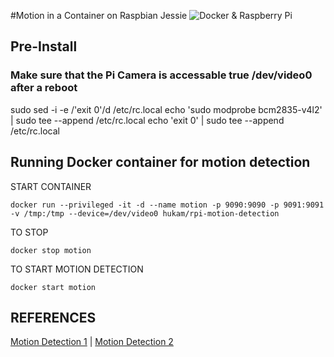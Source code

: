 #Motion in a Container on Raspbian Jessie
![Docker & Raspberry Pi](/images/docker+rpi.png)

## Pre-Install
### Make sure that the Pi Camera is accessable true /dev/video0 after a reboot
sudo sed -i -e /'exit 0'/d /etc/rc.local
echo 'sudo modprobe bcm2835-v4l2' | sudo tee --append /etc/rc.local
echo 'exit 0' | sudo tee --append /etc/rc.local

## Running Docker container for motion detection

START CONTAINER

`docker run --privileged -it -d --name motion -p 9090:9090 -p 9091:9091 -v /tmp:/tmp --device=/dev/video0 hukam/rpi-motion-detection`

TO STOP

`docker stop motion`

TO START MOTION DETECTION

`docker start motion`

## REFERENCES
[Motion Detection 1](https://github.com/remonlam/rpi-docker-motion)
 |
[Motion Detection 2](https://github.com/yushi/rpi-dockerfile)
